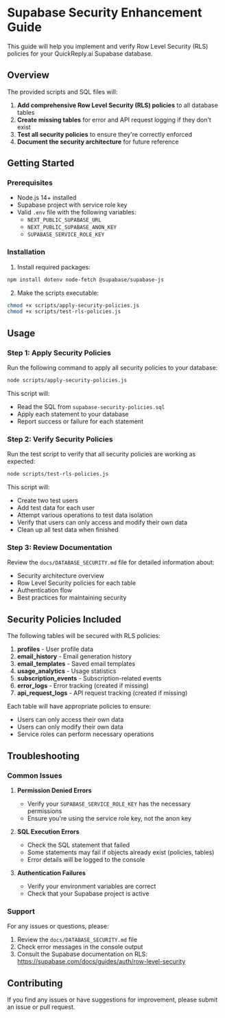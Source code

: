 # Supabase Security Enhancement Guide

This guide will help you implement and verify Row Level Security (RLS) policies for your QuickReply.ai Supabase database.

## Overview

The provided scripts and SQL files will:

1. **Add comprehensive Row Level Security (RLS) policies** to all database tables
2. **Create missing tables** for error and API request logging if they don't exist
3. **Test all security policies** to ensure they're correctly enforced
4. **Document the security architecture** for future reference

## Getting Started

### Prerequisites

- Node.js 14+ installed
- Supabase project with service role key
- Valid `.env` file with the following variables:
  - `NEXT_PUBLIC_SUPABASE_URL`
  - `NEXT_PUBLIC_SUPABASE_ANON_KEY`
  - `SUPABASE_SERVICE_ROLE_KEY`

### Installation

1. Install required packages:

```bash
npm install dotenv node-fetch @supabase/supabase-js
```

2. Make the scripts executable:

```bash
chmod +x scripts/apply-security-policies.js
chmod +x scripts/test-rls-policies.js
```

## Usage

### Step 1: Apply Security Policies

Run the following command to apply all security policies to your database:

```bash
node scripts/apply-security-policies.js
```

This script will:
- Read the SQL from `supabase-security-policies.sql`
- Apply each statement to your database
- Report success or failure for each statement

### Step 2: Verify Security Policies

Run the test script to verify that all security policies are working as expected:

```bash
node scripts/test-rls-policies.js
```

This script will:
- Create two test users
- Add test data for each user
- Attempt various operations to test data isolation
- Verify that users can only access and modify their own data
- Clean up all test data when finished

### Step 3: Review Documentation

Review the `docs/DATABASE_SECURITY.md` file for detailed information about:

- Security architecture overview
- Row Level Security policies for each table
- Authentication flow
- Best practices for maintaining security

## Security Policies Included

The following tables will be secured with RLS policies:

1. **profiles** - User profile data
2. **email_history** - Email generation history
3. **email_templates** - Saved email templates
4. **usage_analytics** - Usage statistics
5. **subscription_events** - Subscription-related events
6. **error_logs** - Error tracking (created if missing)
7. **api_request_logs** - API request tracking (created if missing)

Each table will have appropriate policies to ensure:

- Users can only access their own data
- Users can only modify their own data
- Service roles can perform necessary operations

## Troubleshooting

### Common Issues

1. **Permission Denied Errors**
   - Verify your `SUPABASE_SERVICE_ROLE_KEY` has the necessary permissions
   - Ensure you're using the service role key, not the anon key

2. **SQL Execution Errors**
   - Check the SQL statement that failed
   - Some statements may fail if objects already exist (policies, tables)
   - Error details will be logged to the console

3. **Authentication Failures**
   - Verify your environment variables are correct
   - Check that your Supabase project is active

### Support

For any issues or questions, please:

1. Review the `docs/DATABASE_SECURITY.md` file
2. Check error messages in the console output
3. Consult the Supabase documentation on RLS: https://supabase.com/docs/guides/auth/row-level-security

## Contributing

If you find any issues or have suggestions for improvement, please submit an issue or pull request. 